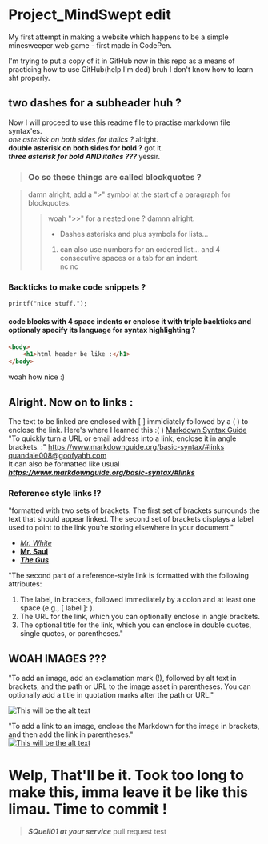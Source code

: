 # Project_MindSwept edit

My first attempt in making a website which happens to be a simple minesweeper web game - first made in CodePen.

I'm trying to put a copy of it in GitHub now in this repo as a means of practicing how to use GitHub(help I'm ded) bruh I don't know how to learn sht properly.

## two dashes for a subheader huh ?

Now I will proceed to use this readme file to practise markdown file syntax'es.  
*one asterisk on both sides for italics ?* alright.  
**double asterisk on both sides for bold ?** got it.  
***three asterisk for bold AND italics ???*** yessir.

> ### Oo so these things are called blockquotes ?

> damn alright, add a ">" symbol at the start of a paragraph for blockquotes.
>> woah ">>" for a nested one ? damnn alright.  
>> - Dashes asterisks and plus symbols for lists...  
>> 1. can also use numbers for an ordered list...
>>    and 4 consecutive spaces or a tab for an indent.  
> nc nc

### Backticks to make code snippets ?

`printf("nice stuff.");`

#### code blocks with 4 space indents or enclose it with triple backticks and optionaly specify its language for syntax highlighting ?

```html
<body>  
    <h1>html header be like :</h1>
</body>
```
woah how nice :)

## Alright. Now on to links :

The text to be linked are enclosed with [ ] immidiately followed by a ( ) to enclose the link. Here's where I learned this :( ) 
[Markdown Syntax Guide](https://www.markdownguide.org/basic-syntax/#links "add a link title to appear upon hover with quotation marks :() HOW AMAZING IS THAT ?")  
"To quickly turn a URL or email address into a link, enclose it in angle brackets. :"
<https://www.markdownguide.org/basic-syntax/#links>  
<quandale008@goofyahh.com>  
It can also be formatted like usual ***<https://www.markdownguide.org/basic-syntax/#links>***  

### Reference style links !?

"formatted with two sets of brackets. The first set of brackets surrounds the text that should appear linked. The second set of brackets displays a label used to point to the link you’re storing elsewhere in your document."

- *[Mr. White][1]*  
- **[Mr. Saul][2]**  
- ***[The Gus][3]***

"The second part of a reference-style link is formatted with the following attributes:

1. The label, in brackets, followed immediately by a colon and at least one space (e.g., [ label ]: ).
2. The URL for the link, which you can optionally enclose in angle brackets.
3. The optional title for the link, which you can enclose in double quotes, single quotes, or parentheses."

[1]: https://breakingbad.fandom.com/wiki/Walter_White "I'll stick with using quotations thank you."
[2]: https://breakingbad.fandom.com/wiki/Jimmy_McGill "I like these three tho"
[3]: https://breakingbad.fandom.com/wiki/Gustavo_Fring "Even at my time their memes are dead already but I bet it lives on just like the franchise :)"

## WOAH IMAGES ???

"To add an image, add an exclamation mark (!), followed by alt text in brackets, and the path or URL to the image asset in parentheses. You can optionally add a title in quotation marks after the path or URL."

![This will be the alt text](https://static.wikia.nocookie.net/gtawiki/images/7/70/CJ-GTASA.png/revision/latest?cb=20190612091918)

"To add a link to an image, enclose the Markdown for the image in brackets, and then add the link in parentheses."  
[![This will be the alt text](https://static.wikia.nocookie.net/gtawiki/images/7/70/CJ-GTASA.png/revision/latest?cb=20190612091918)](https://gta.fandom.com/wiki/Characters_in_GTA_San_Andreas)

# Welp, That'll be it. Took too long to make this, imma leave it be like this limau. Time to commit !

>***SQuell01 at your service***
pull request test